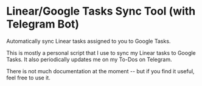# Linear/Google Tasks Sync Tool (with Telegram Bot)

Automatically sync Linear tasks assigned to you to Google Tasks.

This is mostly a personal script that I use to sync my Linear tasks to Google Tasks. It also periodically updates me on my To-Dos on Telegram. 

There is not much documentation at the moment -- but if you find it useful, feel free to use it.